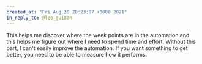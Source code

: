 ```yaml
---
created_at: "Fri Aug 20 20:23:07 +0000 2021"
in_reply_to: @leo_guinan
---
```


This helps me discover where the week points are in the automation and this helps me figure out where I need to spend time and effort. Without this part, I can't easily improve the automation. If you want something to get better, you need to be able to measure how it performs.